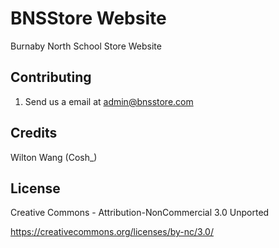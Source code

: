 # BNSStore Website
Burnaby North School Store Website

## Contributing

1. Send us a email at admin@bnsstore.com

## Credits

Wilton Wang (Cosh_)

## License

Creative Commons - Attribution-NonCommercial 3.0 Unported

https://creativecommons.org/licenses/by-nc/3.0/
